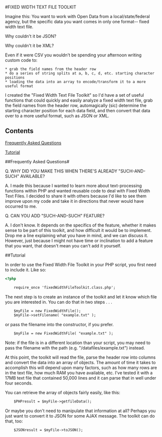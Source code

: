 #FIXED WIDTH TEXT FILE TOOLKIT

Imagine this: You want to work with Open Data from a local/state/federal agency, but the specific data you want comes in only one format-- fixed width text file. 

Why couldn't it be JSON?

Why couldn't it be XML?

Even if it were CSV you wouldn't be spending your afternoon writing custom code to:

	* grab the field names from the header row 
	* do a series of string splits at a, b, c, d, etc. starting character positions 
	* loading the data into an array to encode/transform it to a more useful format

I created the "Fixed Width Text File Toolkit" so I'd have a set of useful functions that could quickly and easily analyze a fixed width text file, grab the field names from the header row, automagically (sic) determine the starting character position for each data field, and then convert that data over to a more useful format, such as JSON or XML.

## Contents

[Frequently Asked Questions](#frequently-asked-questions)

[Tutorial](#tutorial)

##Frequently Asked Questions#

Q. WHY DID YOU MAKE THIS WHEN THERE'S ALREADY "SUCH-AND-SUCH" AVAILABLE?

A. I made this because I wanted to learn more about text-processing functions within PHP and wanted reusable code to deal with Fixed Width Text Files. I decided to share it with others because I'd like to see them improve upon my code and take it in directions that never would have occurred to me.

Q. CAN YOU ADD "SUCH-AND-SUCH" FEATURE?

A. I don't know. It depends on the specifics of the feature, whether it makes sense to be part of this toolkit, and how difficult it would be to implement. Drop me a line explaining what you have in mind, and we can discuss it. However, just because I might not have time or inclination to add a feature that you want, that doesn't mean you can't add it yourself.

##Tutorial

In order to use the Fixed Width File Toolkit in your PHP script, you first need to include it. Like so:

```html
<?php

	require_once 'fixedWidthFileToolkit.class.php';
```

The next step is to create an instance of the toolkit and let it know which file you are interested in. You can do that in two steps . . .

```html
	$myFile = new FixedWidthFile();
	$myFile->setFilename( "example.txt" );
```

or pass the filename into the constructor, if you prefer.

```html
	$myFile = new FixedWidthFile( "example.txt" );
```
Note: if the file is in a different location than your script, you may need to pass the filename with the path (e.g. "/datafiles/example.txt") instead.

At this point, the toolkit will read the file, parse the header row into columns and convert the data into an array of objects. The amount of time it takes to accomplish this will depend upon many factors, such as how many rows are in the text file, how much RAM you have available, etc.  I've tested it with a 17MB text file that contained 50,000 lines and it can parse that in well under four seconds.

You can retrieve the array of objects fairly easily, like this:

```html
	$PHPresult = $myFile->getfileData();
```


Or maybe you don't need to manipulate that information at all? Perhaps  you just want to convert it to JSON for some AJAX message. The toolkit can do that, too:

```html
	$JSONresult = $myFile->toJSON();
```

